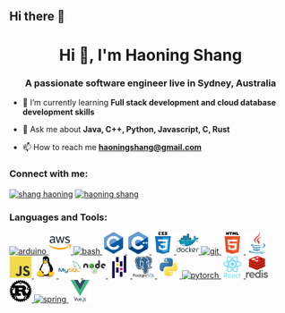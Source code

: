 ## Hi there 👋

<h1 align="center">Hi 👋, I'm Haoning Shang</h1>
<h3 align="center">A passionate software engineer live in Sydney, Australia</h3>

- 🌱 I’m currently learning **Full stack development and cloud database development skills**

- 💬 Ask me about **Java, C++, Python, Javascript, C, Rust**

- 📫 How to reach me **haoningshang@gmail.com**

<h3 align="left">Connect with me:</h3>
<p align="left">
<a href="https://linkedin.com/in/shang haoning" target="blank"><img align="center" src="https://raw.githubusercontent.com/rahuldkjain/github-profile-readme-generator/master/src/images/icons/Social/linked-in-alt.svg" alt="shang haoning" height="30" width="40" /></a>
<a href="https://www.leetcode.com/haoning shang" target="blank"><img align="center" src="https://raw.githubusercontent.com/rahuldkjain/github-profile-readme-generator/master/src/images/icons/Social/leet-code.svg" alt="haoning shang" height="30" width="40" /></a>
</p>

<h3 align="left">Languages and Tools:</h3>
<p align="left"> <a href="https://www.arduino.cc/" target="_blank" rel="noreferrer"> <img src="https://cdn.worldvectorlogo.com/logos/arduino-1.svg" alt="arduino" width="40" height="40"/> </a> <a href="https://aws.amazon.com" target="_blank" rel="noreferrer"> <img src="https://raw.githubusercontent.com/devicons/devicon/master/icons/amazonwebservices/amazonwebservices-original-wordmark.svg" alt="aws" width="40" height="40"/> </a> <a href="https://www.gnu.org/software/bash/" target="_blank" rel="noreferrer"> <img src="https://www.vectorlogo.zone/logos/gnu_bash/gnu_bash-icon.svg" alt="bash" width="40" height="40"/> </a> <a href="https://www.cprogramming.com/" target="_blank" rel="noreferrer"> <img src="https://raw.githubusercontent.com/devicons/devicon/master/icons/c/c-original.svg" alt="c" width="40" height="40"/> </a> <a href="https://www.w3schools.com/cpp/" target="_blank" rel="noreferrer"> <img src="https://raw.githubusercontent.com/devicons/devicon/master/icons/cplusplus/cplusplus-original.svg" alt="cplusplus" width="40" height="40"/> </a> <a href="https://www.w3schools.com/css/" target="_blank" rel="noreferrer"> <img src="https://raw.githubusercontent.com/devicons/devicon/master/icons/css3/css3-original-wordmark.svg" alt="css3" width="40" height="40"/> </a> <a href="https://www.docker.com/" target="_blank" rel="noreferrer"> <img src="https://raw.githubusercontent.com/devicons/devicon/master/icons/docker/docker-original-wordmark.svg" alt="docker" width="40" height="40"/> </a> <a href="https://git-scm.com/" target="_blank" rel="noreferrer"> <img src="https://www.vectorlogo.zone/logos/git-scm/git-scm-icon.svg" alt="git" width="40" height="40"/> </a> <a href="https://www.w3.org/html/" target="_blank" rel="noreferrer"> <img src="https://raw.githubusercontent.com/devicons/devicon/master/icons/html5/html5-original-wordmark.svg" alt="html5" width="40" height="40"/> </a> <a href="https://www.java.com" target="_blank" rel="noreferrer"> <img src="https://raw.githubusercontent.com/devicons/devicon/master/icons/java/java-original.svg" alt="java" width="40" height="40"/> </a> <a href="https://developer.mozilla.org/en-US/docs/Web/JavaScript" target="_blank" rel="noreferrer"> <img src="https://raw.githubusercontent.com/devicons/devicon/master/icons/javascript/javascript-original.svg" alt="javascript" width="40" height="40"/> </a> <a href="https://www.linux.org/" target="_blank" rel="noreferrer"> <img src="https://raw.githubusercontent.com/devicons/devicon/master/icons/linux/linux-original.svg" alt="linux" width="40" height="40"/> </a> <a href="https://www.mysql.com/" target="_blank" rel="noreferrer"> <img src="https://raw.githubusercontent.com/devicons/devicon/master/icons/mysql/mysql-original-wordmark.svg" alt="mysql" width="40" height="40"/> </a> <a href="https://nodejs.org" target="_blank" rel="noreferrer"> <img src="https://raw.githubusercontent.com/devicons/devicon/master/icons/nodejs/nodejs-original-wordmark.svg" alt="nodejs" width="40" height="40"/> </a> <a href="https://pandas.pydata.org/" target="_blank" rel="noreferrer"> <img src="https://raw.githubusercontent.com/devicons/devicon/2ae2a900d2f041da66e950e4d48052658d850630/icons/pandas/pandas-original.svg" alt="pandas" width="40" height="40"/> </a> <a href="https://www.postgresql.org" target="_blank" rel="noreferrer"> <img src="https://raw.githubusercontent.com/devicons/devicon/master/icons/postgresql/postgresql-original-wordmark.svg" alt="postgresql" width="40" height="40"/> </a> <a href="https://www.python.org" target="_blank" rel="noreferrer"> <img src="https://raw.githubusercontent.com/devicons/devicon/master/icons/python/python-original.svg" alt="python" width="40" height="40"/> </a> <a href="https://pytorch.org/" target="_blank" rel="noreferrer"> <img src="https://www.vectorlogo.zone/logos/pytorch/pytorch-icon.svg" alt="pytorch" width="40" height="40"/> </a> <a href="https://reactjs.org/" target="_blank" rel="noreferrer"> <img src="https://raw.githubusercontent.com/devicons/devicon/master/icons/react/react-original-wordmark.svg" alt="react" width="40" height="40"/> </a> <a href="https://redis.io" target="_blank" rel="noreferrer"> <img src="https://raw.githubusercontent.com/devicons/devicon/master/icons/redis/redis-original-wordmark.svg" alt="redis" width="40" height="40"/> </a> <a href="https://www.rust-lang.org" target="_blank" rel="noreferrer"> <img src="https://raw.githubusercontent.com/devicons/devicon/master/icons/rust/rust-plain.svg" alt="rust" width="40" height="40"/> </a> <a href="https://spring.io/" target="_blank" rel="noreferrer"> <img src="https://www.vectorlogo.zone/logos/springio/springio-icon.svg" alt="spring" width="40" height="40"/> </a> <a href="https://vuejs.org/" target="_blank" rel="noreferrer"> <img src="https://raw.githubusercontent.com/devicons/devicon/master/icons/vuejs/vuejs-original-wordmark.svg" alt="vuejs" width="40" height="40"/> </a> </p>

<!--
**shanghaoning2019/shanghaoning2019** is a ✨ _special_ ✨ repository because its `README.md` (this file) appears on your GitHub profile.

Here are some ideas to get you started:

- 🔭 I’m currently working on ...
- 🌱 I’m currently learning ...
- 👯 I’m looking to collaborate on ...
- 🤔 I’m looking for help with ...
- 💬 Ask me about ...
- 📫 How to reach me: ...
- 😄 Pronouns: ...
- ⚡ Fun fact: ...

WORK EXPERIENCE（INTERSHIP）

China Unicom                                                                                                                Jul 2021 - Sep 2021
Job：Cloud Network and Computing Engineer
Deploy cloud network infrastructure; PaaS: Cloud Database RDS MySQL Edition development

ZTE Corporation                                                                                                        Jun 2022 - Aug 2022
Job：Complex Telecommunication Project Developing Engineer
Design topology; Install and configure network devices; Test network connectivity & performance.

Beijing Huizhi Boshi technology co., LTD                                                              Nov 2023 - May 2024
Job：Data Analysis Engineer
Participate in the construction of AI analysis system of urban vicious events.

RESEARCH EXPERIENCE
Research that Won the Excellence Award at Innovative Training Competition:  Mar 2020 - Oct 2020 
Topic：Research and develop an agricultural pest prediction and control platform based on robot and computer vision technology.
Research and Innovative Training Program：                                                          Jul 2021 - Sep 2021
Topic：Develop a human face, hand gesture and body posture recognition system based on OpenCV.
Research Project Published on IEEE Conference：                                                Mar 2022 - May 2022
Topic：Study on water resources allocation based on multi-objective linear programming and grey relational analysis model. 
Graduation Project:                                                                                                 Nov 2022 - May 2023 
Topic：Identify the strategic emerging technology frontier based on a deep learning approach: an empirical analysis on Service Industry. 
Semantic Segmentation on a New WildScenes Dataset:                                          Apr 2024 - Jul 2024
Topic：Semantic segmentation and compare in natural environments using 5 segmentation models.
Fine Tune LLaVA and Llama Model for Better Multi-modal Q&A Performance: Aug 2024 - Nov 2024
Topic：Fine-tune 2 multimodal LLMs using domain- specific datasets to excel in understanding and responding to domain-specific queries and improving performance.

PROJECT EXPERIENCE          
Design and develop a new microprocessor functions under ARM architecture. 
Develop a UNSW Enrollment database.
Develop a drone automatic cruise control and target search system.
Develop a Client-Server Model and Email Communication System under Linux system.
Design and develop a digital game on FPGA.
Develop a whole-house intelligent furniture system based on Arduino.
Develop a Library Intelligent Management System based on software engineering norm.
Develop a operating system based on OS/161 kernal: Interrupt, File System Calls, Synchronization, Memory Management.
Develop a Logo programming language interpreter using Rust: Interpret whole Logo code function by Rust.
Develop a spreadsheet program in Rust: Basic Functions, Variables and Calculations, Multiple Readers and Writers, Cell Dependency.
Develop a Git-like version control repository program: init, clone, status, show, rm, commit, branch, merge, checkout.


IT Technical Skills
Database: PostgreSQL, MySQL, Redis;
Basic AI Skills: Basic DL, CV and LLM fine tune /
     Q/A agent developing skills;

Programming Language: 
        Competent: C, C++, Python, Java, Rust, Shell, Assembly(MIPS, AVR)
        Familiar with: Go, C#, JavaScript, , VHDL
Dev Frame (Basic knowledge of): React, Node.js;   
Dev Tools: Git, Docker;                                                                            
Basic Relevent Knowlegde:   
     Data structures and Algorithms, 
     Basic OS Development, 
     Computer Composition Principle, 
     Computer Network, 
     Cloud Computing(Architecture, Service, Database),
     Embedded Systems Development, 
     Arm Architecture Development,  
     Internet Programming.





-->
